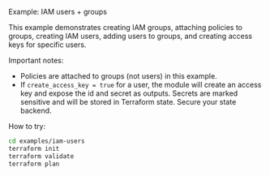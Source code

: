 Example: IAM users + groups

This example demonstrates creating IAM groups, attaching policies to groups, creating IAM users, adding users to groups, and creating access keys for specific users.

Important notes:
- Policies are attached to groups (not users) in this example.
- If `create_access_key = true` for a user, the module will create an access key and expose the id and secret as outputs. Secrets are marked sensitive and will be stored in Terraform state. Secure your state backend.

How to try:

```bash
cd examples/iam-users
terraform init
terraform validate
terraform plan
```
